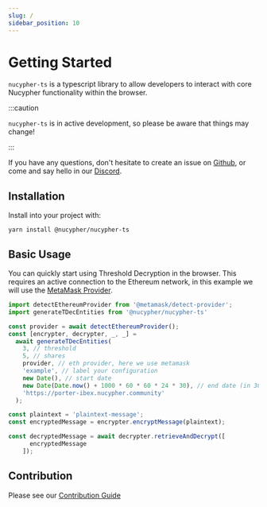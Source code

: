 ```yaml
---
slug: /
sidebar_position: 10
---
```


# Getting Started

`nucypher-ts` is a typescript library to allow developers to interact with core Nucypher functionality within the browser.

:::caution

`nucypher-ts` is in active development, so please be aware that things may change!

:::

If you have any questions, don't hesitate to create an issue on [Github](https://github.com/nucypher/nucypher-ts), or come and say hello in our [Discord](https://discord.gg/threshold).


## Installation

Install into your project with:
```
yarn install @nucypher/nucypher-ts
```

## Basic Usage

You can quickly start using Threshold Decryption in the browser.
This requires an active connection to the Ethereum network, in this example we will use the [MetaMask Provider](https://docs.metamask.io/guide/ethereum-provider.html).

```js
import detectEthereumProvider from '@metamask/detect-provider';
import generateTDecEntities from '@nucypher/nucypher-ts'

const provider = await detectEthereumProvider();
const [encrypter, decrypter, _, _] =
  await generateTDecEntities(
    3, // threshold
    5, // shares
    provider, // eth provider, here we use metamask
    'example', // label your configuration
    new Date(), // start date
    new Date(Date.now() + 1000 * 60 * 60 * 24 * 30), // end date (in 30 days)
    'https://porter-ibex.nucypher.community'
  );

const plaintext = 'plaintext-message';
const encryptedMessage = encrypter.encryptMessage(plaintext);

const decryptedMessage = await decrypter.retrieveAndDecrypt([
      encryptedMessage
    ]);
```

## Contribution

Please see our [Contribution Guide](./Contributing.md)